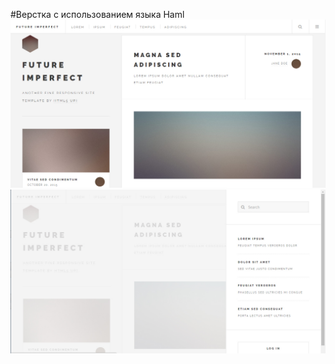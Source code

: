 #Верстка с использованием языка Haml
![](https://github.com/beatsyxa/haml_home_work/blob/master/images/screen1.jpg)
![](https://github.com/beatsyxa/haml_home_work/blob/master/images/screen2.jpg)
